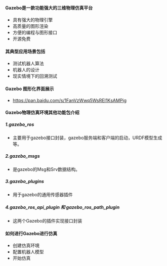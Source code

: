 #### Gazebo是一款功能强大的三维物理仿真平台

* 具有强大的物理引擎
* 高质量的图形渲染
* 方便的编程与图形接口
* 开源免费



#### 其典型应用场景包括

* 测试机器人算法
* 机器人的设计
* 现实情境下的回溯测试





#### Gazebo 图形化界面展示

* https://pan.baidu.com/s/1FanVzWwq5WsREI1KsAMPjg





#### Gazebo物理仿真环境其他功能包介绍

##### 1.gazebo_ros

* 主要用于gazebo接口封装，gazebo服务端和客户端的启动，URDF模型生成等。

##### 2.gazebo_msgs

* 是gazebo的Msg和Srv数据结构。

##### 3.gazebo_plugins

* 用于gazebo的通用传感器插件

##### 4.gazebo_ros_api_plugin 和 gazebo_ros_path_plugin

* 这两个Gazebo的插件实现接口封装





#### 如何进行Gazebo进行仿真

* 创建仿真环境
* 配置机器人模型
* 开始仿真











